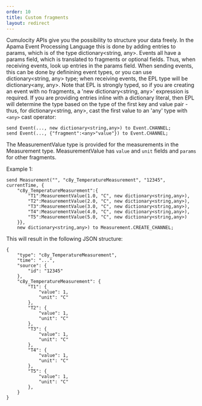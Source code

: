 ```yaml
---
order: 10
title: Custom fragments
layout: redirect
---
```


Cumulocity APIs give you the possibility to structure your data freely. In the Apama Event Processing Language this is done by adding entries to params, which is of the type dictionary&lt;string, any&gt;. Events all have a params field, which is translated to fragments or optional fields. Thus, when receiving events, look up entries in the params field. When sending events, this can be done by definining event types, or you can use dictionary&lt;string, any&gt; type; when receiving events, the EPL type will be dictionary&lt;any, any&gt;. Note that EPL is strongly typed, so if you are creating an event with no fragments, a 'new dictionary&lt;string, any&gt;' expression is required. If you are providing entries inline with a dictionary literal, then EPL will determine the type based on the type of the first key and value pair - thus, for dictionary&lt;string, any&gt;, cast the first value to an 'any' type with `<any>` cast operator:

	send Event(..., new dictionary<string,any>) to Event.CHANNEL;
	send Event(..., {"fragment":<any>"value"}) to Event.CHANNEL;

The MeasurementValue type is provided for the measurements in the Measurement type. MeasurementValue has `value` and `unit` fields and `params` for other fragments.

Example 1:

	send Measurement("", "c8y_TemperatureMeasurement", "12345", currentTime, {
		"c8y_TemperatureMeasurement":{
			"T1":MeasurementValue(1.0, "C", new dictionary<string,any>),
			"T2":MeasurementValue(2.0, "C", new dictionary<string,any>),
			"T3":MeasurementValue(3.0, "C", new dictionary<string,any>),
			"T4":MeasurementValue(4.0, "C", new dictionary<string,any>),
			"T5":MeasurementValue(5.0, "C", new dictionary<string,any>)
		}},
		new dictionary<string,any>) to Measurement.CREATE_CHANNEL;

This will result in the following JSON structure:

	{
		"type": "c8y_TemperatureMeasurement",
		"time": "...",
		"source": {
			"id": "12345"
		},
		"c8y_TemperatureMeasurement": {
			"T1": {
				"value": 1,
				"unit": "C"
			},
			"T2": {
				"value": 1,
				"unit": "C"
			},
			"T3": {
				"value": 1,
				"unit": "C"
			},
			"T4": {
				"value": 1,
				"unit": "C"
			},
			"T5": {
				"value": 1,
				"unit": "C"
			},
		}
	}
